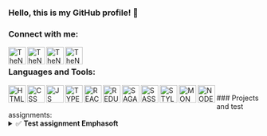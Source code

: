 ### Hello, this is my GitHub profile! 👋

### Connect with me:

[<img align="left" alt="TheNear | Telegramm" width="35x" src="https://raw.githubusercontent.com/TheNear/GHProfile/34bc72b4627546fa7d7cf813e6b3395052e77d96/icons/tele.svg" />][telegram]
[<img align="left" alt="TheNear | Vkontakte" width="35px" src="https://raw.githubusercontent.com/TheNear/GHProfile/34bc72b4627546fa7d7cf813e6b3395052e77d96/icons/vk.svg" />][vk]
[<img align="left" alt="TheNear | Linkedin" width="35px" src="https://raw.githubusercontent.com/TheNear/GHProfile/34bc72b4627546fa7d7cf813e6b3395052e77d96/icons/linked.svg" />][linkedin]
[<img align="left" alt="TheNear | Gmail" width="35px" src="https://raw.githubusercontent.com/TheNear/GHProfile/34bc72b4627546fa7d7cf813e6b3395052e77d96/icons/gmail.svg" />][mail]

<br />

### Languages and Tools:

<img align="left" alt="HTML5" width="35px" src="https://raw.githubusercontent.com/TheNear/GHProfile/08608df9e6211111b40fa4e9b3fcd6f5aade6458/icons/html.svg" />
<img align="left" alt="CSS" width="35px" src="https://raw.githubusercontent.com/TheNear/GHProfile/08608df9e6211111b40fa4e9b3fcd6f5aade6458/icons/css.svg" />
<img align="left" alt="JS" width="35px" src="https://raw.githubusercontent.com/TheNear/GHProfile/08608df9e6211111b40fa4e9b3fcd6f5aade6458/icons/js.svg" />
<img align="left" alt="TYPESCRIPT" width="35px" src="https://raw.githubusercontent.com/TheNear/GHProfile/08608df9e6211111b40fa4e9b3fcd6f5aade6458/icons/typescript.svg" />
<img align="left" alt="REACT" width="35px" src="https://raw.githubusercontent.com/TheNear/GHProfile/08608df9e6211111b40fa4e9b3fcd6f5aade6458/icons/react.svg" />
<img align="left" alt="REDUX" width="35px" src="https://raw.githubusercontent.com/TheNear/GHProfile/0760f478b05cfc68a58657a6719757dcee7c283c/icons/redux.svg" />
<img align="left" alt="SAGA" width="35px" src="https://raw.githubusercontent.com/TheNear/GHProfile/master/icons/saga.png" />
<img align="left" alt="SASS" width="35px" src="https://raw.githubusercontent.com/TheNear/GHProfile/08608df9e6211111b40fa4e9b3fcd6f5aade6458/icons/sass.svg" />
<img align="left" alt="STYLED" width="35px" src="https://raw.githubusercontent.com/TheNear/GHProfile/master/icons/styled.png" />
<img align="left" alt="MONGODB" width="35px" src="https://raw.githubusercontent.com/TheNear/GHProfile/08608df9e6211111b40fa4e9b3fcd6f5aade6458/icons/mongodb.svg" />
<img align="left" alt="NODE" width="35px" src="https://raw.githubusercontent.com/TheNear/GHProfile/08608df9e6211111b40fa4e9b3fcd6f5aade6458/icons/node.svg" />

<br />
### Projects and test assignments:

[telegram]: https://t.me/NungKu
[linkedin]: https://www.linkedin.com/in/oleg-denisov-5a9517200/
[vk]: https://vk.com/thenearx
[mail]: mailto:Nearxjob@gmail.com

<details>
  <summary>✅ <b>Test assignment Emphasoft </b> </summary>
  Auth form with client validation. 
  <br/>
  <b>Used tools:</b>
  <br/>
  <img align="left" alt="TYPESCRIPT" width="35px" src="https://raw.githubusercontent.com/TheNear/GHProfile/08608df9e6211111b40fa4e9b3fcd6f5aade6458/icons/typescript.svg" />
<img align="left" alt="REACT" width="35px" src="https://raw.githubusercontent.com/TheNear/GHProfile/08608df9e6211111b40fa4e9b3fcd6f5aade6458/icons/react.svg" />
<img align="left" alt="REDUX" width="35px" src="https://raw.githubusercontent.com/TheNear/GHProfile/0760f478b05cfc68a58657a6719757dcee7c283c/icons/redux.svg" />
<img align="left" alt="SAGA" width="35px" src="https://raw.githubusercontent.com/TheNear/GHProfile/master/icons/saga.png" />

</details>
